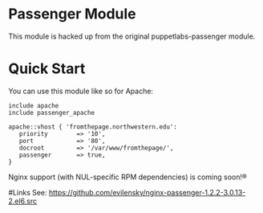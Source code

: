# Passenger Module

This module is hacked up from the original puppetlabs-passenger module.

# Quick Start

You can use this module like so for Apache:

    include apache
    include passenger_apache
    
    apache::vhost { 'fromthepage.northwestern.edu':
       priority        => '10',
       port            => '80',
       docroot         => '/var/www/fromthepage/',
       passenger       => true,
    }

Nginx support (with NUL-specific RPM dependencies) is coming soon!®

#Links
See: https://github.com/evilensky/nginx-passenger-1.2.2-3.0.13-2.el6.src